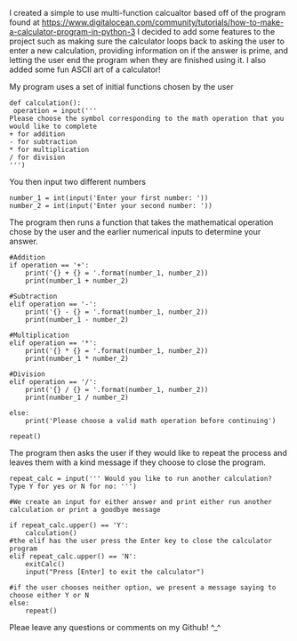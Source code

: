 I created a simple to use multi-function calcualtor based off of the program found at https://www.digitalocean.com/community/tutorials/how-to-make-a-calculator-program-in-python-3
I decided to add some features to the project such as making sure the calculator loops back to asking the user to enter a new calculation, providing information on if the answer is prime, and letting the user end the program when they are finished using it. I also added some fun ASCII art of a calculator! 

My program uses a set of initial functions chosen by the user

    def calculation():
     operation = input('''
    Please choose the symbol corresponding to the math operation that you would like to complete
    + for addition
    - for subtraction
    * for multiplication
    / for division
    ''')

You then input two different numbers

    number_1 = int(input('Enter your first number: '))
    number_2 = int(input('Enter your second number: '))
    
The program then runs a function that takes the mathematical operation chose by the user and the earlier numerical inputs to determine your answer. 
       
    #Addition
    if operation == '+':
        print('{} + {} = '.format(number_1, number_2))
        print(number_1 + number_2)

    #Subtraction
    elif operation == '-':
        print('{} - {} = '.format(number_1, number_2))
        print(number_1 - number_2)

    #Multiplication
    elif operation == '*':
        print('{} * {} = '.format(number_1, number_2))
        print(number_1 * number_2)

    #Division
    elif operation == '/':
        print('{} / {} = '.format(number_1, number_2))
        print(number_1 / number_2)

    else:
        print('Please choose a valid math operation before continuing')

    repeat()
    
 The program then asks the user if they would like to repeat the process and leaves them with a kind message if they choose to close the program. 

    repeat_calc = input(''' Would you like to run another calculation? Type Y for yes or N for no: ''')

    #We create an input for either answer and print either run another calculation or print a goodbye message

    if repeat_calc.upper() == 'Y':
        calculation()
    #the elif has the user press the Enter key to close the calculator program
    elif repeat_calc.upper() == 'N':
        exitCalc()
        input("Press [Enter] to exit the calculator")

    #if the user chooses neither option, we present a message saying to choose either Y or N
    else:
        repeat()
        
   Pleae leave any questions or comments on my Github! ^_^

